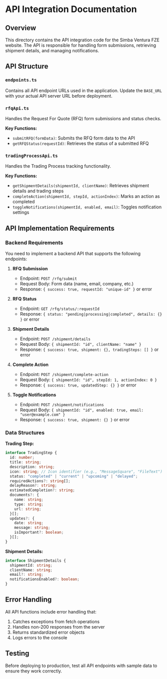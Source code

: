 # API Integration Documentation

## Overview

This directory contains the API integration code for the Simba Ventura FZE website. The API is responsible for handling form submissions, retrieving shipment details, and managing notifications.

## API Structure

### `endpoints.ts`

Contains all API endpoint URLs used in the application. Update the `BASE_URL` with your actual API server URL before deployment.

### `rfqApi.ts`

Handles the Request For Quote (RFQ) form submissions and status checks.

**Key Functions:**
- `submitRFQ(formData)`: Submits the RFQ form data to the API
- `getRFQStatus(requestId)`: Retrieves the status of a submitted RFQ

### `tradingProcessApi.ts`

Handles the Trading Process tracking functionality.

**Key Functions:**
- `getShipmentDetails(shipmentId, clientName)`: Retrieves shipment details and trading steps
- `completeAction(shipmentId, stepId, actionIndex)`: Marks an action as completed
- `toggleNotifications(shipmentId, enabled, email)`: Toggles notification settings

## API Implementation Requirements

### Backend Requirements

You need to implement a backend API that supports the following endpoints:

1. **RFQ Submission**
   - Endpoint: `POST /rfq/submit`
   - Request Body: Form data (name, email, company, etc.)
   - Response: `{ success: true, requestId: "unique-id" }` or error

2. **RFQ Status**
   - Endpoint: `GET /rfq/status/:requestId`
   - Response: `{ status: "pending|processing|completed", details: {} }` or error

3. **Shipment Details**
   - Endpoint: `POST /shipment/details`
   - Request Body: `{ shipmentId: "id", clientName: "name" }`
   - Response: `{ success: true, shipment: {}, tradingSteps: [] }` or error

4. **Complete Action**
   - Endpoint: `POST /shipment/complete-action`
   - Request Body: `{ shipmentId: "id", stepId: 1, actionIndex: 0 }`
   - Response: `{ success: true, updatedStep: {} }` or error

5. **Toggle Notifications**
   - Endpoint: `POST /shipment/notifications`
   - Request Body: `{ shipmentId: "id", enabled: true, email: "user@example.com" }`
   - Response: `{ success: true, shipment: {} }` or error

### Data Structures

**Trading Step:**
```typescript
interface TradingStep {
  id: number;
  title: string;
  description: string;
  icon: string; // Icon identifier (e.g., "MessageSquare", "FileText")
  status: "completed" | "current" | "upcoming" | "delayed";
  requiredActions?: string[];
  delayReason?: string;
  estimatedCompletion?: string;
  documents?: {
    name: string;
    type: string;
    url: string;
  }[];
  updates?: {
    date: string;
    message: string;
    isImportant?: boolean;
  }[];
}
```

**Shipment Details:**
```typescript
interface ShipmentDetails {
  shipmentId: string;
  clientName: string;
  email?: string;
  notificationsEnabled?: boolean;
}
```

## Error Handling

All API functions include error handling that:
1. Catches exceptions from fetch operations
2. Handles non-200 responses from the server
3. Returns standardized error objects
4. Logs errors to the console

## Testing

Before deploying to production, test all API endpoints with sample data to ensure they work correctly.
